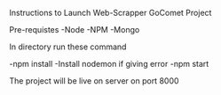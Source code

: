 Instructions to Launch Web-Scrapper GoComet Project

Pre-requistes
-Node
-NPM
-Mongo

In directory run these command

-npm install
-Install nodemon if giving error
-npm start


The project will be live on server on port 8000